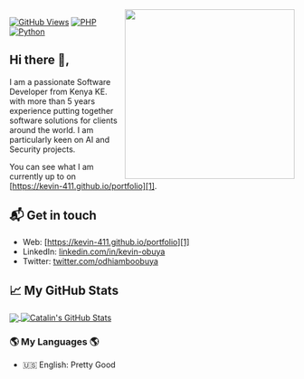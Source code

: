 <img width="300px" align="right" src="https://kevin-411.github.io/portfolio/img/kevin.99e64b66.jpg"/>

[![GitHub Views](https://komarev.com/ghpvc/?username=kevin-411&color=FAC151)][1]
[![PHP](https://img.shields.io/badge/PHP-Devaloper-FAC151.svg?logo=php&logoWidth=20)](https://github.com/ahmedalmory)
[![Python](https://img.shields.io/badge/Python-Devaloper-FAC151.svg?logo=Python&logoWidth=20)](https://github.com/kevin-411)

## Hi there 👋,
I am a passionate Software Developer from Kenya KE. with more than 5 years experience putting together software solutions for clients around the world. I am particularly keen on AI and Security projects.


You can see what I am currently up to on [https://kevin-411.github.io/portfolio][1].

## 📬 Get in touch

- Web: [https://kevin-411.github.io/portfolio][1]
- LinkedIn: [linkedin.com/in/kevin-obuya][2]
- Twitter: [twitter.com/odhiamboobuya][3]

## &#x1f4c8; My GitHub Stats

<a href="https://github.com/kevin-411/kevin-411">
  <img align="center" src="https://github-readme-stats.vercel.app/api/top-langs/?username=kevin-411&hide=html&title_color=ffffff&text_color=c9cacc&icon_color=2bbc8a&bg_color=1d1f21" />
</a>

<a href="https://github.com/kevin-411/kevin-411">
  <img align="center" src="https://github-readme-stats.vercel.app/api?username=kevin-411&show_icons=true&line_height=27&count_private=true&title_color=ffffff&text_color=c9cacc&icon_color=2bbc8a&bg_color=1d1f21" alt="Catalin's GitHub Stats" />
</a>

### 🌎 My Languages 🌎

- 🇺🇸 English: Pretty Good

[1]: https://kevin-411.github.io/portfolio
[2]: https://www.linkedin.com/in/kevin-411
[3]: https://twitter.com/intent/follow?screen_name=odhiamboobuya
<!--[4]: https://www.youtube.com/channel/

**kevin-411/kevin-411** is a ✨ _special_ ✨ repository because its `README.md` (this file) appears on your GitHub profile.

Here are some ideas to get you started:

- 🔭 I’m currently working on ...
- 🌱 I’m currently learning ...
- 👯 I’m looking to collaborate on ...
- 🤔 I’m looking for help with ...
- 💬 Ask me about ...
- 📫 How to reach me: ...
- 😄 Pronouns: ...
- ⚡ Fun fact: ...
-->
